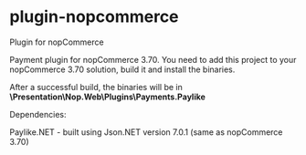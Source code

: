 # plugin-nopcommerce
Plugin for nopCommerce

Payment plugin for nopCommerce 3.70. You need to add this project to your nopCommerce 3.70 solution, build it and install the binaries.

After a successful build, the binaries will be in **\Presentation\Nop.Web\Plugins\Payments.Paylike**

Dependencies: 

Paylike.NET - built using Json.NET version 7.0.1 (same as nopCommerce 3.70)

